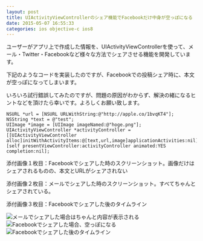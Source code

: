 ```yaml
---
layout: post
title: UIActivityViewControllerのシェア機能でFacebookだけ中身が空っぽになる
date: 2015-05-07 16:55:33
categories: ios objective-c ios8
---
```

<p>ユーザーがアプリ上で作成した情報を、UIActivityViewControllerを使って、メール・Twitter・Facebookなど様々な方法でシェアさせる機能を開発しています。</p>

<p>下記のようなコードを実装したのですが、Facebookでの投稿シェア時に、本文が空っぽになってしまいます。</p>

<p>いろいろ試行錯誤してみたのですが、問題の原因がわからず、解決の緒になるヒントなどを頂けたら幸いです。よろしくお願い致します。</p>

<pre><code>NSURL *url = [NSURL URLWithString:@"http://apple.co/1bvqKT4"];
NSString *text = @"test";
UIImage *image = [UIImage imageNamed:@"hoge.png"];
UIActivityViewController *activityController = [[UIActivityViewController alloc]initWithActivityItems:@[text,url,image]applicationActivities:nil];
[self presentViewController:activityController animated:YES completion:nil];
</code></pre>

<p>添付画像１枚目：Facebookでシェアした時のスクリーンショット。画像だけはシェアされるものの、本文とURLがシェアされない</p>

<p>添付画像２枚目：メールでシェアした時のスクリーンショット。すべてちゃんとシェアされている。</p>

<p>添付画像３枚目：Facebookでシェアした後のタイムライン</p>

<p><img src="https://i.stack.imgur.com/bRSgA.jpg" alt="メールでシェアした場合はちゃんと内容が表示される" title="メールでシェアした場合"><br>
<img src="https://i.stack.imgur.com/RnpIM.jpg" alt="Facebookでシェアした場合、空っぽになる" title="Facebookでシェアした場合"><br>
<img src="https://i.stack.imgur.com/bRvsL.jpg" alt="Facebookでシェアした後のタイムライン"></p>
